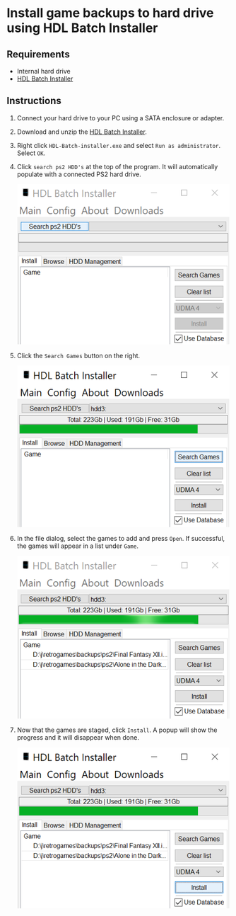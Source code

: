# Install game backups to hard drive using HDL Batch Installer

## Requirements

* Internal hard drive
* [HDL Batch Installer](https://www.psx-place.com/resources/hdl-batch-installer.1173/)

## Instructions

1. Connect your hard drive to your PC using a SATA enclosure or adapter.
2. Download and unzip the [HDL Batch Installer](https://www.psx-place.com/resources/hdl-batch-installer.1173/).
3. Right click `HDL-Batch-installer.exe` and select `Run as administrator`. Select `OK`.

1. Click `search ps2 HDD's` at the top of the program. It will automatically populate with a connected PS2 hard drive.

    ![batch_installer_2](../assets/batch_installer_2.png)

1. Click the `Search Games` button on the right.

    ![batch_installer_3](../assets/batch_installer_3.png)

1. In the file dialog, select the games to add and press `Open`. If successful, the games will appear in a list under `Game`.

    ![batch_installer_6](../assets/batch_installer_6.png)

1. Now that the games are staged, click `Install`. A popup will show the progress and it will disappear when done.

    ![batch_installer_7](../assets/batch_installer_7.png)
